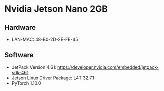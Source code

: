 # Nvidia Jetson Nano 2GB
## Hardware
- LAN-MAC: 48-B0-2D-2E-FE-45

## Software
- JetPack Version 4.61: https://developer.nvidia.com/embedded/jetpack-sdk-461
- Jetson Linux Driver Package: L4T 32.7.1
- PyTorch 1.10.0
